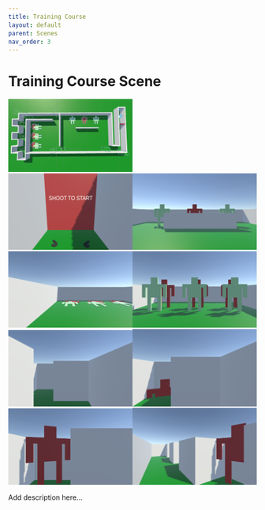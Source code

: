 ```yaml
---
title: Training Course
layout: default
parent: Scenes
nav_order: 3
---
```


# Training Course Scene

<img id="mainIMG" src="../SceneImages/TrainingCourse1.png"/>
<img src="../SceneImages/TrainingCourse2.png"/><img src="../SceneImages/TrainingCourse3.png"/>
<img src="../SceneImages/TrainingCourse4.png"/><img src="../SceneImages/TrainingCourse5.png"/>
<img src="../SceneImages/TrainingCourse6.png"/><img src="../SceneImages/TrainingCourse7.png"/>
<img src="../SceneImages/TrainingCourse8.png"/><img src="../SceneImages/TrainingCourse9.png"/>


Add description here...

<style>
/* image settings, makes images half-sized, so they can go side by side */
img {
    width: 50%;
    height: 50%;
}
/
#mainIMG {
    height: 100%;
    width: 100%;
}
</style>